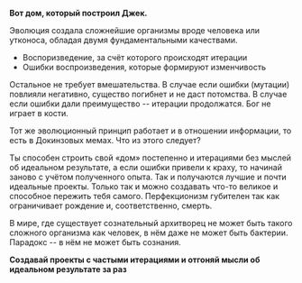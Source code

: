 **Вот дом, который построил Джек.**

Эволюция создала сложнейшие организмы вроде человека или утконоса, обладая двумя фундаментальными качествами.

- Воспоризведение, за счёт которого происходят итерации
- Ошибки воспроизведения, которые формируют изменчивость

Остальное не требует вмешательства. В случае если ошибки (мутации) повлияли негативно, существо погибнет и не даст потомства. В случае если ошибки дали преимущество -- итерации продолжатся. Бог не играет в кости.

Тот же эволюционный принцип работает и в отношении информации, то есть в Докинзовых мемах. Что из этого следует?

Ты способен строить свой «дом» постепенно и итерациями без мыслей об идеальном результате, а если ошибки привели к краху, то начинай заново с учётом полученного опыта. Так и получаются лучшие и почти идеальные проекты. Только так и можно создавать что-то великое и способное пережить тебя самого. Перфекционизм губителен так как ограничивает рождение и, соответственно, смерть.

В мире, где существует сознательный архитворец не может быть такого сложного организма как человек, в нём даже не может быть бактерии. Парадокс -- в нём не может быть сознания.

__Создавай проекты с частыми итерациями и отгоняй мысли об идеальном результате за раз__